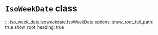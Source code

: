 # `IsoWeekDate` class

::: iso_week_date.isoweekdate.IsoWeekDate
    options:
        show_root_full_path: true
        show_root_heading: true
